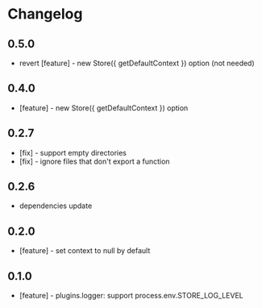 # Changelog

## 0.5.0

* revert [feature] - new Store({ getDefaultContext }) option (not needed)

## 0.4.0

* [feature] - new Store({ getDefaultContext }) option

## 0.2.7

* [fix] - support empty directories
* [fix] - ignore files that don't export a function

## 0.2.6

* dependencies update

## 0.2.0

* [feature] - set context to null by default

## 0.1.0

* [feature] - plugins.logger: support process.env.STORE_LOG_LEVEL
